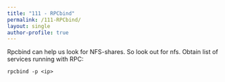 ```yaml
---
title: "111 - RPCbind"
permalink: /111-RPCbind/
layout: single
author-profile: true
---
```


Rpcbind can help us look for NFS-shares. So look out for nfs. Obtain list of services running with RPC:

```
rpcbind -p <ip>
```
